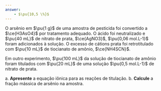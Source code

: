 ```yaml
---
answer:
    - $\pu{10,5 \%}$
---
```


O arsênio em $\pu{1 g}$ de uma amostra de pesticida foi convertido a $\ce{H3AsO4}$ por tratamento adequado. O ácido foi neutralizado e $\pu{40 mL}$ de nitrato de prata, $\ce{AgNO3}$, $\pu{0,06 mol.L-1}$ foram adicionados à solução. O excesso de cátions prata foi retrotitulado com $\pu{10 mL}$ de tiocianato de amônio, $\ce{NH4SCN}$.

Em outro experimento, $\pu{100 mL}$ da solução de tiocianato de amônio foram titulados com $\pu{20 mL}$ de uma solução $\pu{0,5 mol.L-1}$ de nitrato de prata.

a. **Apresente** a equação iônica para as reações de titulação.
b. **Calcule** a fração mássica de arsênio na amostra.
